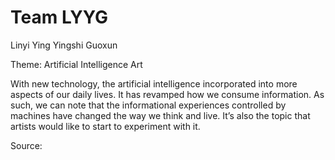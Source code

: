 Team LYYG
=========
Linyi
Ying
Yingshi
Guoxun

Theme: Artificial Intelligence Art

With new technology, the artificial intelligence incorporated into more aspects of our daily lives. It has revamped how we consume information. As such, we can note that the informational experiences controlled by machines have changed the way we think and live. It’s also the topic that artists would like to start to experiment with it. 

Source:
